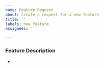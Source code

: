 ```yaml
---
name: Feature Request
about: Create a request for a new feature
title: ''
labels: new feature
assignees: ''

---
```


### Feature Description
*
